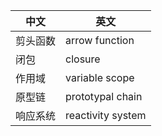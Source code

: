 | 中文     | 英文              |
| -------- | ----------------- |
| 剪头函数 | arrow function    |
| 闭包     | closure           |
| 作用域   | variable scope    |
| 原型链   | prototypal chain  |
| 响应系统 | reactivity system |
